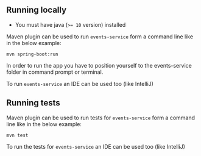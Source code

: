 ## Running locally

- You must have java (`>= 10` version) installed

Maven plugin can be used to run `events-service` form a command line like in the below example:

```mvn spring-boot:run```

In order to run the app you have to position yourself to the events-service folder in command prompt or terminal.

To run `events-service` an IDE can be used too (like IntelliJ)

## Running tests

Maven plugin can be used to run tests for `events-service` form a command line like in the below example:

```mvn test```

To run the tests for `events-service` an IDE can be used too (like IntelliJ)

